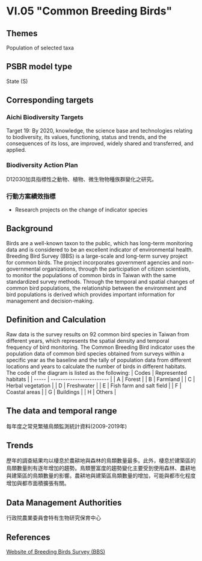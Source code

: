 # VI.05 "Common Breeding Birds"

<script type="text/javascript" src="http://cdn.mathjax.org/mathjax/latest/MathJax.js?config=TeX-AMS-MML_HTMLorMML"></script>

## Themes
Population of selected taxa
## PSBR model type
State (S)
## Corresponding targets
### Aichi Biodiversity Targets
Target 19: By 2020, knowledge, the science base and technologies relating to biodiversity, its values, functioning, status and trends, and the consequences of its loss, are improved, widely shared and transferred, and applied.
### Biodiversity Action Plan
D12030加具指標性之動物、植物、微生物物種族群變化之研究。
### 行動方案績效指標
* Research projects on the change of indicator species
## Background
Birds are a well-known taxon to the public, which has long-term monitoring data and is considered to be an excellent indicator of environmental health. Breeding Bird Survey (BBS) is a large-scale and long-term survey project for common birds. The project incorporates government agencies and non-governmental organizations, through the participation of citizen scientists, to monitor the populations of common birds in Taiwan with the same standardized survey methods. Through the temporal and spatial changes of common bird populations, the relationship between the environment and bird populations is derived which provides important information for management and decision-making.
## Definition and Calculation
Raw data is the survey results on 92 common bird species in Taiwan from different years, which represents the spatial density and temporal frequency of bird monitoring. The Common Breeding Bird indicator uses the population data of common bird species obtained from surveys within a specific year as the baseline and the tally of population data from different locations and years to calculate the number of birds in different habitats. The code of the diagram is listed as the following:
| Codes | Represented habitats     |
| ----- | ------------------------ |
| A     | Forest                   |
| B     | Farmland                 |
| C     | Herbal vegetation        |
| D     | Freshwater               |
| E     | Fish farm and salt field |
| F     | Coastal areas            |
| G     | Buildings                |
| H     | Others                   |
## The data and temporal range
每年度之常見繁殖鳥類監測統計資料(2009-2019年)
## Trends
歷年的調查結果均以棲息於農耕地與森林的鳥類數量最多。此外，棲息於建築區的鳥類數量則有逐年增加的趨勢。鳥類豐富度的趨勢變化主要受到使用森林、農耕地與建築區的鳥類數量的影響。農耕地與建築區鳥類數量的增加，可能與都市化程度增加與都市面積擴張有關。
## Data Management Authorities
行政院農業委員會特有生物研究保育中心
## References
[Website of Breeding Birds Survey (BBS)](https://sites.google.com/a/birds-tesri.twbbs.org/bbs-taiwan/)
